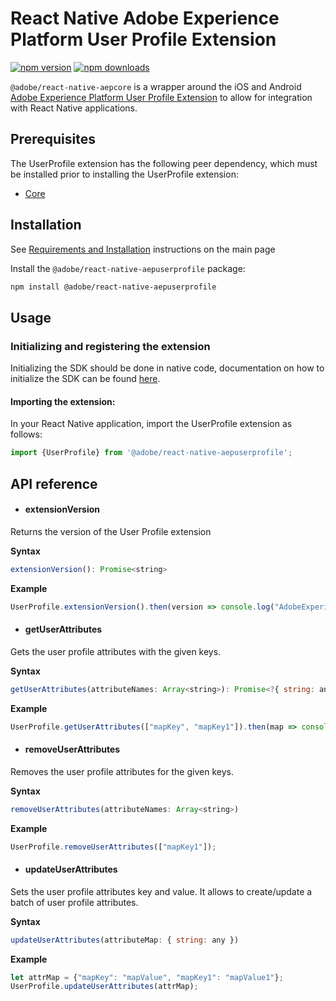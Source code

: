 
# React Native Adobe Experience Platform User Profile Extension

[![npm version](https://badge.fury.io/js/%40adobe%2Freact-native-aepuserprofile.svg)](https://www.npmjs.com/package/@adobe/react-native-aepuserprofile) 
[![npm downloads](https://img.shields.io/npm/dm/@adobe/react-native-aepuserprofile)](https://www.npmjs.com/package/@adobe/react-native-aepuserprofile)

`@adobe/react-native-aepcore` is a wrapper around the iOS and Android [Adobe Experience Platform User Profile Extension](https://aep-sdks.gitbook.io/docs/using-mobile-extensions/profile) to allow for integration with React Native applications.


## Prerequisites

The UserProfile extension has the following peer dependency, which must be installed prior to installing the UserProfile extension:
- [Core](../core/README.md)

## Installation

See [Requirements and Installation](https://github.com/adobe/aepsdk-react-native#requirements) instructions on the main page 

Install the `@adobe/react-native-aepuserprofile` package:

```bash
npm install @adobe/react-native-aepuserprofile
```

## Usage

### Initializing and registering the extension

Initializing the SDK should be done in native code, documentation on how to initialize the SDK can be found [here](https://github.com/adobe/aepsdk-react-native#initializing).

#### Importing the extension:

In your React Native application, import the UserProfile extension as follows:

```javascript
import {UserProfile} from '@adobe/react-native-aepuserprofile';
```

## API reference

- #### extensionVersion

Returns the version of the User Profile extension

**Syntax**

```javascript
extensionVersion(): Promise<string>
```

**Example**

```javascript
UserProfile.extensionVersion().then(version => console.log("AdobeExperienceSDK: UserProfile version: " + version));
```

- #### getUserAttributes

Gets the user profile attributes with the given keys.

**Syntax**

```javascript
getUserAttributes(attributeNames: Array<string>): Promise<?{ string: any }> 
```

**Example**

```javascript
UserProfile.getUserAttributes(["mapKey", "mapKey1"]).then(map => console.log("AdobeExperienceSDK: UserProfile getUserAttributes: " + map));
```

- #### removeUserAttributes

Removes the user profile attributes for the given keys.

**Syntax**

```javascript
removeUserAttributes(attributeNames: Array<string>)
```

**Example**

```javascript
UserProfile.removeUserAttributes(["mapKey1"]);
```

- #### updateUserAttributes

Sets the user profile attributes key and value.
It allows to create/update a batch of user profile attributes.

**Syntax**

```javascript
updateUserAttributes(attributeMap: { string: any })
```

**Example**

```javascript
let attrMap = {"mapKey": "mapValue", "mapKey1": "mapValue1"};
UserProfile.updateUserAttributes(attrMap);
```
